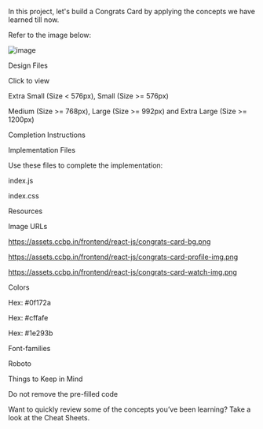 In this project, let's build a Congrats Card by applying the concepts we have learned till now.

Refer to the image below:

![image](https://github.com/bukka5sandhya/congrats-card-coding-practice-1-react-js/assets/133884532/26428172-43ba-4bf7-9578-7f276a43e166)

Design Files

Click to view

Extra Small (Size < 576px), Small (Size >= 576px)

Medium (Size >= 768px), Large (Size >= 992px) and Extra Large (Size >= 1200px)

Completion Instructions

Implementation Files

Use these files to complete the implementation:

index.js

index.css

Resources

Image URLs

https://assets.ccbp.in/frontend/react-js/congrats-card-bg.png

https://assets.ccbp.in/frontend/react-js/congrats-card-profile-img.png

https://assets.ccbp.in/frontend/react-js/congrats-card-watch-img.png

Colors

Hex: #0f172a

Hex: #cffafe

Hex: #1e293b

Font-families

Roboto

Things to Keep in Mind

Do not remove the pre-filled code

Want to quickly review some of the concepts you’ve been learning? Take a look at the Cheat Sheets.
